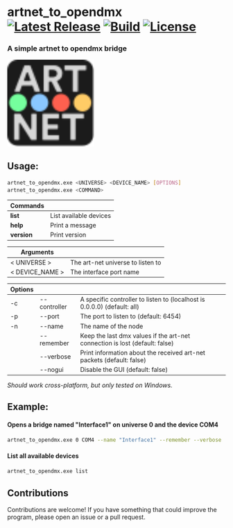# artnet_to_opendmx &emsp; [![Latest Release][crates-io-badge]][crates-io-url] [![Build][build-badge]]() [![License][license-badge]]()

[crates-io-badge]: https://img.shields.io/crates/v/artnet_to_opendmx.svg?style=for-the-badge
[crates-io-url]: https://crates.io/crates/artnet_to_opendmx
[build-badge]: https://img.shields.io/github/actions/workflow/status/daveiator/artnet_to_opendmx/build.yml?style=for-the-badge
[license-badge]: https://img.shields.io/crates/l/artnet_to_opendmx.svg?style=for-the-badge

 ### A simple artnet to opendmx bridge

<img src="assets/logo.svg" width="200" height="200" />


## Usage:
```bash
artnet_to_opendmx.exe <UNIVERSE> <DEVICE_NAME> [OPTIONS]
artnet_to_opendmx.exe <COMMAND>
```

| __Commands__ | |
| - | - |
| **list** | List available devices |
| **help** | Print a message |
| **version** | Print version |


| __Arguments__ | |
| - | - |
| < UNIVERSE > | The art-net universe to listen to |
| < DEVICE_NAME > | The interface port name |

| __Options__ | | |
| - | - | - |
| -c | --controller | A specific controller to listen to (localhost is 0.0.0.0) (default: all) |
| -p | --port | The port to listen to (default: 6454) |
| -n | --name | The name of the node |
| | --remember | Keep the last dmx values if the art-net connection is lost (default: false) |
| | --verbose | Print information about the received art-net packets       (default: false) |
| | --nogui | Disable the GUI (default: false) |

_Should work cross-platform, but only tested on Windows._

## Example:
#### Opens a bridge named "Interface1" on universe 0 and the device COM4
```bash
artnet_to_opendmx.exe 0 COM4 --name "Interface1" --remember --verbose
```

#### List all available devices
```bash
artnet_to_opendmx.exe list
```

## Contributions
Contributions are welcome! If you have something that could improve the program, please open an issue or a pull request.
